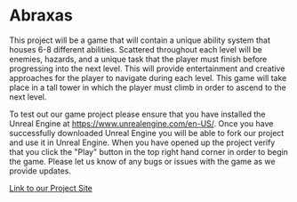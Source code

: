 # Abraxas
This project will be a game that will contain a unique ability system that houses 6-8 different abilities. 
Scattered throughout each level will be enemies, hazards, and a unique task that the player must finish before progressing into the next level.
This will provide entertainment and creative approaches for the player to navigate during each level. 
This game will take place in a tall tower in which the player must climb in order to ascend to the next level.

To test out our game project please ensure that you have installed the Unreal Engine at https://www.unrealengine.com/en-US/. Once you have successfully downloaded Unreal Engine you will be able to fork our project and use it in Unreal Engine. When you have opened up the project verify that you click the "Play" button in the top right hand corner in order to begin the game. Please let us know of any bugs or issues with the game as we provide updates. 

[Link to our Project Site](https://isaias66.github.io/Abraxas/)
